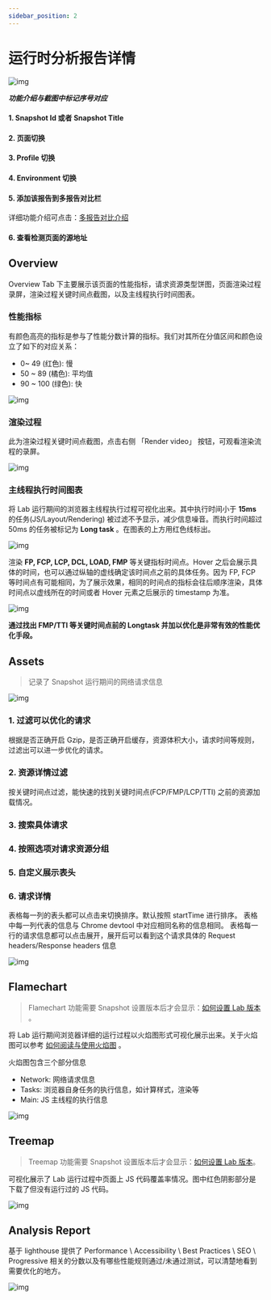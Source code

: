 ```yaml
---
sidebar_position: 2
---
```


# 运行时分析报告详情

![img](/lab/report-detail.png)

**_功能介绍与截图中标记序号对应_**

#### 1. Snapshot Id 或者 Snapshot Title

#### 2. 页面切换

#### 3. Profile 切换

#### 4. Environment 切换

#### 5. 添加该报告到多报告对比栏

详细功能介绍可点击：[多报告对比介绍](./multi-reports)

#### 6. 查看检测页面的源地址

## Overview

Overview Tab 下主要展示该页面的性能指标，请求资源类型饼图，页面渲染过程录屏，渲染过程关键时间点截图，以及主线程执行时间图表。

### 性能指标

有颜色高亮的指标是参与了性能分数计算的指标。我们对其所在分值区间和颜色设立了如下的对应关系：

- 0~ 49 (红色): 慢
- 50 ~ 89 (橘色): 平均值
- 90 ~ 100 (绿色): 快

![img](/lab/report-metrics.png)

### 渲染过程

此为渲染过程关键时间点截图，点击右侧 「Render video」 按钮，可观看渲染流程的录屏。

![img](/lab/report-render-timeline.png)

### 主线程执行时间图表

将 Lab 运行期间的浏览器主线程执行过程可视化出来。其中执行时间小于 **15ms** 的任务(JS/Layout/Rendering) 被过滤不予显示，减少信息噪音。而执行时间超过 50ms 的任务被标记为 **Long task** 。在图表的上方用红色线标出。

![img](/lab/report-long-task.png)

渲染 **FP, FCP, LCP, DCL, LOAD, FMP** 等关键指标时间点。Hover 之后会展示具体的时间，也可以通过纵轴的虚线确定该时间点之前的具体任务。因为 FP, FCP 等时间点有可能相同，为了展示效果，相同的时间点的指标会往后顺序渲染，具体时间点以虚线所在的时间或者 Hover 元素之后展示的 timestamp 为准。

![img](/lab/report-long-task-hover-0.png)

**通过找出 FMP/TTI 等关键时间点前的 Longtask 并加以优化是非常有效的性能优化手段。**

## Assets

> 记录了 Snapshot 运行期间的网络请求信息

![img](/lab/report-asset.png)

### 1. 过滤可以优化的请求

根据是否正确开启 Gzip，是否正确开启缓存，资源体积大小，请求时间等规则，过滤出可以进一步优化的请求。

### 2. 资源详情过滤

按关键时间点过滤，能快速的找到关键时间点(FCP/FMP/LCP/TTI) 之前的资源加载情况。

### 3. 搜索具体请求

### 4. 按照选项对请求资源分组

### 5. 自定义展示表头

### 6. 请求详情

表格每一列的表头都可以点击来切换排序。默认按照 startTime 进行排序。
表格中每一列代表的信息与 Chrome devtool 中对应相同名称的信息相同。
表格每一行的请求信息都可以点击展开，展开后可以看到这个请求具体的 Request headers/Response headers 信息

![img](/lab/report-asset-header.png)

## Flamechart

> Flamechart 功能需要 Snapshot 设置版本后才会显示：[如何设置 Lab 版本](./set-commit) 。

将 Lab 运行期间浏览器详细的运行过程以火焰图形式可视化展示出来。关于火焰图可以参考 [如何阅读与使用火焰图](../source/flamechart) 。

火焰图包含三个部分信息

- Network: 网络请求信息
- Tasks: 浏览器自身任务的执行信息，如计算样式，渲染等
- Main: JS 主线程的执行信息

![img](/lab/report-flamechart.png)

## Treemap

> Treemap 功能需要 Snapshot 设置版本后才会显示：[如何设置 Lab 版本](./set-commit)。

可视化展示了 Lab 运行过程中页面上 JS 代码覆盖率情况。图中红色阴影部分是下载了但没有运行过的 JS 代码。

![img](/lab/report-treemap.png)

## Analysis Report

基于 lighthouse 提供了 Performance \ Accessibility \ Best Practices \ SEO \ Progressive 相关的分数以及有哪些性能规则通过/未通过测试，可以清楚地看到需要优化的地方。

![img](/lab/report-performance.png)
